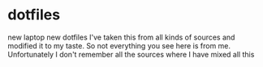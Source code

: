 # dotfiles
new laptop new dotfiles
I've taken this from all kinds of sources and modified it to my taste. So not everything you see here is from me. Unfortunately I don't remember all the sources where I have mixed all this
